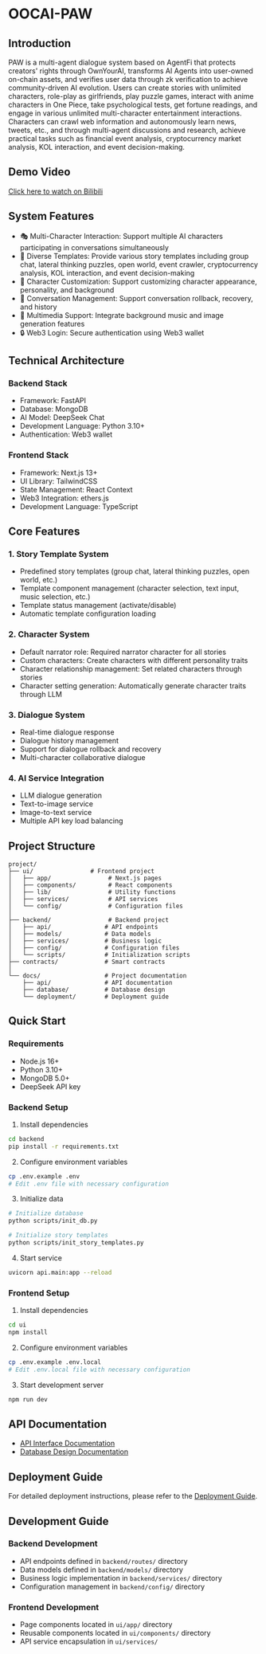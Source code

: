 # OOCAI-PAW

## Introduction
PAW is a multi-agent dialogue system based on AgentFi that protects creators' rights through OwnYourAI, transforms AI Agents into user-owned on-chain assets, and verifies user data through zk verification to achieve community-driven AI evolution. Users can create stories with unlimited characters, role-play as girlfriends, play puzzle games, interact with anime characters in One Piece, take psychological tests, get fortune readings, and engage in various unlimited multi-character entertainment interactions. Characters can crawl web information and autonomously learn news, tweets, etc., and through multi-agent discussions and research, achieve practical tasks such as financial event analysis, cryptocurrency market analysis, KOL interaction, and event decision-making.

## Demo Video

[Click here to watch on Bilibili](https://www.bilibili.com/video/BV1eTNUecEG1/?vd_source=ed1b58788a2e24a3b428da13bccaac1d)

## System Features
- 🎭 Multi-Character Interaction: Support multiple AI characters participating in conversations simultaneously
- 📝 Diverse Templates: Provide various story templates including group chat, lateral thinking puzzles, open world, event crawler, cryptocurrency analysis, KOL interaction, and event decision-making
- 🎨 Character Customization: Support customizing character appearance, personality, and background
- 🔄 Conversation Management: Support conversation rollback, recovery, and history
- 🎵 Multimedia Support: Integrate background music and image generation features
- 🔒 Web3 Login: Secure authentication using Web3 wallet

## Technical Architecture

### Backend Stack
- Framework: FastAPI
- Database: MongoDB
- AI Model: DeepSeek Chat
- Development Language: Python 3.10+
- Authentication: Web3 wallet

### Frontend Stack
- Framework: Next.js 13+
- UI Library: TailwindCSS
- State Management: React Context
- Web3 Integration: ethers.js
- Development Language: TypeScript

## Core Features

### 1. Story Template System
- Predefined story templates (group chat, lateral thinking puzzles, open world, etc.)
- Template component management (character selection, text input, music selection, etc.)
- Template status management (activate/disable)
- Automatic template configuration loading

### 2. Character System
- Default narrator role: Required narrator character for all stories
- Custom characters: Create characters with different personality traits
- Character relationship management: Set related characters through stories
- Character setting generation: Automatically generate character traits through LLM

### 3. Dialogue System
- Real-time dialogue response
- Dialogue history management
- Support for dialogue rollback and recovery
- Multi-character collaborative dialogue

### 4. AI Service Integration
- LLM dialogue generation
- Text-to-image service
- Image-to-text service
- Multiple API key load balancing

## Project Structure
```
project/
├── ui/                # Frontend project
│   ├── app/                # Next.js pages
│   ├── components/         # React components
│   ├── lib/                # Utility functions
│   ├── services/           # API services
│   └── config/             # Configuration files
│
├── backend/                # Backend project
│   ├── api/               # API endpoints
│   ├── models/            # Data models
│   ├── services/          # Business logic
│   ├── config/            # Configuration files
│   └── scripts/           # Initialization scripts
├── contracts/             # Smart contracts
│
└── docs/                  # Project documentation
    ├── api/               # API documentation
    ├── database/          # Database design
    └── deployment/        # Deployment guide
```

## Quick Start

### Requirements
- Node.js 16+
- Python 3.10+
- MongoDB 5.0+
- DeepSeek API key

### Backend Setup
1. Install dependencies
```bash
cd backend
pip install -r requirements.txt
```

2. Configure environment variables
```bash
cp .env.example .env
# Edit .env file with necessary configuration
```

3. Initialize data
```bash
# Initialize database
python scripts/init_db.py

# Initialize story templates
python scripts/init_story_templates.py
```

4. Start service
```bash
uvicorn api.main:app --reload
```

### Frontend Setup
1. Install dependencies
```bash
cd ui
npm install
```

2. Configure environment variables
```bash
cp .env.example .env.local
# Edit .env.local file with necessary configuration
```

3. Start development server
```bash
npm run dev
```

## API Documentation
- [API Interface Documentation](backend/docs/api_design.md)
- [Database Design Documentation](backend/docs/database_design.md)

## Deployment Guide
For detailed deployment instructions, please refer to the [Deployment Guide](docs/deployment.md).

## Development Guide

### Backend Development
- API endpoints defined in `backend/routes/` directory
- Data models defined in `backend/models/` directory
- Business logic implementation in `backend/services/` directory
- Configuration management in `backend/config/` directory

### Frontend Development
- Page components located in `ui/app/` directory
- Reusable components located in `ui/components/` directory
- API service encapsulation in `ui/services/`